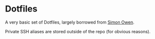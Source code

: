 # Dotfiles

A very basic set of Dotfiles, largely borrowed from [Simon Owen](https://github.com/simonowendesign/dotfiles).

Private SSH aliases are stored outside of the repo (for obvious reasons).